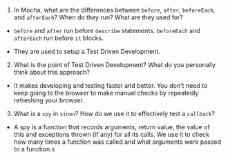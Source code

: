 <!-- Answers to the Short Answer Essay Questions go here -->

1. In Mocha, what are the differences between `before`, `after`, `beforeEach`, and `afterEach`? When do they run? What are they used for?

* `before` and `after` run before `describe` statements. `beforeEach` and `afterEach` run before `it` blocks.

* They are used to setup a Test Driven Development.

2. What is the point of Test Driven Development? What do you personally think about this approach?

* It makes developing and testing faster and better. You don't need to keep going to the browser to make manual checks by repeatedly refreshing your browser.

3. What is a `spy` in `sinon`? How do we use it to effectively test a `callback`?

* A spy is a function that records arguments, return value, the value of this and exceptions thrown (if any) for all its calls. We use it to check how many times a function was called and what arguments were passed to a function.s